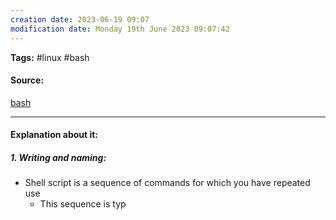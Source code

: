 ```yaml
---
creation date: 2023-06-19 09:07
modification date: Monday 19th June 2023 09:07:42
---
```


**Tags:** #linux #bash 

#### Source:
[bash](https://tldp.org/LDP/Bash-Beginners-Guide/html/sect_02_01.html)

--------------------------------------

#### Explanation about it:

##### 1. Writing and naming:

* Shell script is a sequence of commands for which you have repeated use
	* This sequence is typ